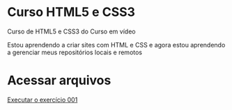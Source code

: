 # Curso HTML5 e CSS3
 Curso de HTML5 e CSS3 do Curso em vídeo

 Estou aprendendo a criar sites com HTML e CSS e agora estou aprendendo a gerenciar meus repositórios locais e remotos

# Acessar arquivos
<a href="https://miguelesss.github.io/Curso-HTML5-e-CSS3/modulo01/exercicios/exe001/index.html">Executar o exercício 001
